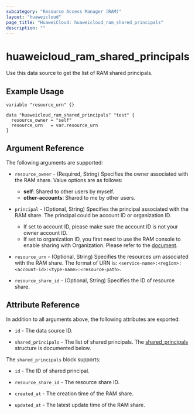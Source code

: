 ```yaml
---
subcategory: "Resource Access Manager (RAM)"
layout: "huaweicloud"
page_title: "HuaweiCloud: huaweicloud_ram_shared_principals"
description: ""
---
```


# huaweicloud_ram_shared_principals

Use this data source to get the list of RAM shared principals.

## Example Usage

```hcl
variable "resource_urn" {}

data "huaweicloud_ram_shared_principals" "test" {
  resource_owner = "self"
  resource_urn   = var.resource_urn
}
```

## Argument Reference

The following arguments are supported:

* `resource_owner` - (Required, String) Specifies the owner associated with the RAM share.
  Value options are as follows:
  + **self**: Shared to other users by myself.
  + **other-accounts**: Shared to me by other users.

* `principal` - (Optional, String) Specifies the principal associated with the RAM share.
  The principal could be account ID or organization ID.
  + If set to account ID, please make sure the account ID is not your owner account ID.
  + If set to organization ID, you first need to use the RAM console to enable sharing with Organization. Please refer
  to the [document](https://support.huaweicloud.com/intl/en-us/qs-ram/ram_02_0004.html).

* `resource_urn` - (Optional, String) Specifies the resources urn associated with the
  RAM share. The format of URN is: `<service-name>:<region>:<account-id>:<type-name>:<resource-path>`.

* `resource_share_id` - (Optional, String) Specifies the ID of resource share.

## Attribute Reference

In addition to all arguments above, the following attributes are exported:

* `id` - The data source ID.

* `shared_principals` - The list of shared principals.
  The [shared_principals](#attrblock-shared_principals) structure is documented below.

<a name="attrblock-shared_principals"></a>
The `shared_principals` block supports:

* `id` - The ID of shared principal.

* `resource_share_id` - The resource share ID.

* `created_at` - The creation time of the RAM share.

* `updated_at` - The latest update time of the RAM share.

